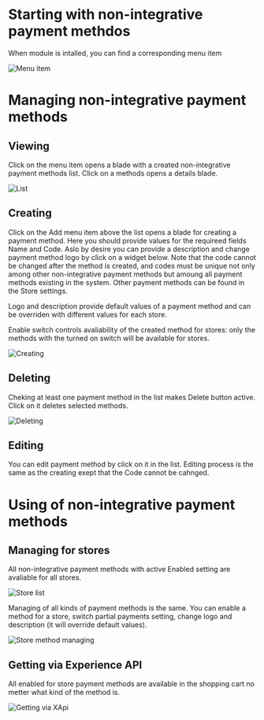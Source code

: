 # Starting with non-integrative payment methdos
When module is intalled, you can find a corresponding menu item

![Menu item](media/01-main-menu.png)

# Managing non-integrative payment methods

## Viewing

Click on the menu item opens a blade with a created non-integrative payment methods list. Click on a methods opens a details blade.

![List](media/02-list.png)

## Creating

Click on the Add menu item above the list opens a blade for creating a payment method. Here you should provide values for the requireed fields Name and Code. Aslo by desire you can provide a description and change payment method logo by click on a widget below. Note that the code cannot be changed after the method is created, and codes must be unique not only among other non-integrative payment methods but amoung all payment methods existing in the system. Other payment methods can be found in the Store settings. 

Logo and description provide default values of a payment method and can be overriden with different values for each store.

Enable switch controls avaliability of the created method for stores: only the methods with the turned on switch will be available for stores.

![Creating](media/03-creating.png)

## Deleting

Cheking at least one payment method in the list makes Delete button active. Click on it deletes selected methods.

![Deleting](media/04-deleting.png)

## Editing

You can edit payment method by click on it in the list. Editing process is the same as the creating exept that the Code cannot be cahnged.

# Using of non-integrative payment methods

## Managing for stores

All non-integrative payment methods with active Enabled setting are avaliable for all stores.

![Store list](media/05-store-list.png)

Managing of all kinds of payment methods is the same. You can enable a method for a store, switch partial payments setting, change logo and description (it will override default values). 

![Store method managing](media/06-store-method-edit.png)

## Getting via Experience API

All enabled for store payment methods are available in the shopping cart no metter what kind of the method is. 

![Getting via XApi](media/07-xapi.png)

